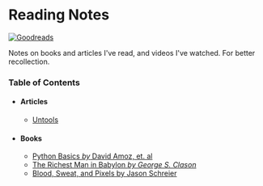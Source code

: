 # Reading Notes

[<img alt="Goodreads" src="https://img.shields.io/badge/Goodreads-beige?style=for-the-badge&logo=goodreads&logoColor=black">](https://www.goodreads.com/ghass_shah/)

Notes on books and articles I've read, and videos I've watched. For better recollection.

### Table of Contents

- #### Articles

  - [Untools](./Articles/Untools.md)

- #### Books

  - [Python Basics *by* David Amoz, et. al](./Books/PythonBasics.md)
  - [The Richest Man in Babylon *by George S. Clason*](./Books/TheRichestManInBabylon.md)
  - [Blood, Sweat, and Pixels by Jason Schreier](./Books/BloodSweatandPixels.md)

